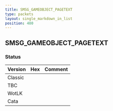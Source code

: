 ```yaml
---
title: SMSG_GAMEOBJECT_PAGETEXT
type: packets
layout: single_markdown_in_list
position: 480
---
```


## SMSG_GAMEOBJECT_PAGETEXT

### Status

Version | Hex | Comment
---------- | ---------- | ---------- 
Classic |  |  
TBC |  |  
WotLK |  |  
Cata |  |  
